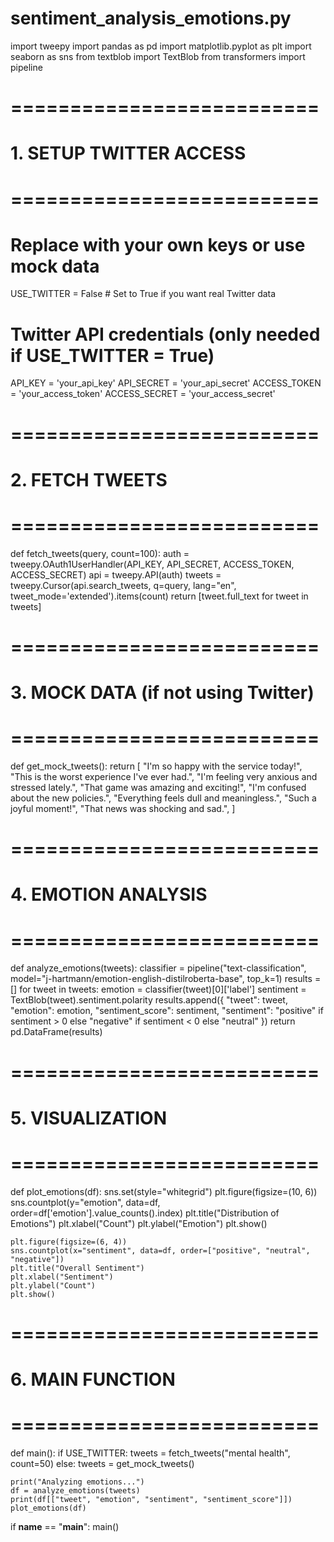 # sentiment_analysis_emotions.py

import tweepy
import pandas as pd
import matplotlib.pyplot as plt
import seaborn as sns
from textblob import TextBlob
from transformers import pipeline

# ==========================
# 1. SETUP TWITTER ACCESS
# ==========================
# Replace with your own keys or use mock data
USE_TWITTER = False  # Set to True if you want real Twitter data

# Twitter API credentials (only needed if USE_TWITTER = True)
API_KEY = 'your_api_key'
API_SECRET = 'your_api_secret'
ACCESS_TOKEN = 'your_access_token'
ACCESS_SECRET = 'your_access_secret'

# ==========================
# 2. FETCH TWEETS
# ==========================
def fetch_tweets(query, count=100):
    auth = tweepy.OAuth1UserHandler(API_KEY, API_SECRET, ACCESS_TOKEN, ACCESS_SECRET)
    api = tweepy.API(auth)
    tweets = tweepy.Cursor(api.search_tweets, q=query, lang="en", tweet_mode='extended').items(count)
    return [tweet.full_text for tweet in tweets]

# ==========================
# 3. MOCK DATA (if not using Twitter)
# ==========================
def get_mock_tweets():
    return [
        "I'm so happy with the service today!",
        "This is the worst experience I've ever had.",
        "I'm feeling very anxious and stressed lately.",
        "That game was amazing and exciting!",
        "I'm confused about the new policies.",
        "Everything feels dull and meaningless.",
        "Such a joyful moment!",
        "That news was shocking and sad.",
    ]

# ==========================
# 4. EMOTION ANALYSIS
# ==========================
def analyze_emotions(tweets):
    classifier = pipeline("text-classification", model="j-hartmann/emotion-english-distilroberta-base", top_k=1)
    results = []
    for tweet in tweets:
        emotion = classifier(tweet)[0]['label']
        sentiment = TextBlob(tweet).sentiment.polarity
        results.append({
            "tweet": tweet,
            "emotion": emotion,
            "sentiment_score": sentiment,
            "sentiment": "positive" if sentiment > 0 else "negative" if sentiment < 0 else "neutral"
        })
    return pd.DataFrame(results)

# ==========================
# 5. VISUALIZATION
# ==========================
def plot_emotions(df):
    sns.set(style="whitegrid")
    plt.figure(figsize=(10, 6))
    sns.countplot(y="emotion", data=df, order=df['emotion'].value_counts().index)
    plt.title("Distribution of Emotions")
    plt.xlabel("Count")
    plt.ylabel("Emotion")
    plt.show()

    plt.figure(figsize=(6, 4))
    sns.countplot(x="sentiment", data=df, order=["positive", "neutral", "negative"])
    plt.title("Overall Sentiment")
    plt.xlabel("Sentiment")
    plt.ylabel("Count")
    plt.show()

# ==========================
# 6. MAIN FUNCTION
# ==========================
def main():
    if USE_TWITTER:
        tweets = fetch_tweets("mental health", count=50)
    else:
        tweets = get_mock_tweets()

    print("Analyzing emotions...")
    df = analyze_emotions(tweets)
    print(df[["tweet", "emotion", "sentiment", "sentiment_score"]])
    plot_emotions(df)

if __name__ == "__main__":
    main()
